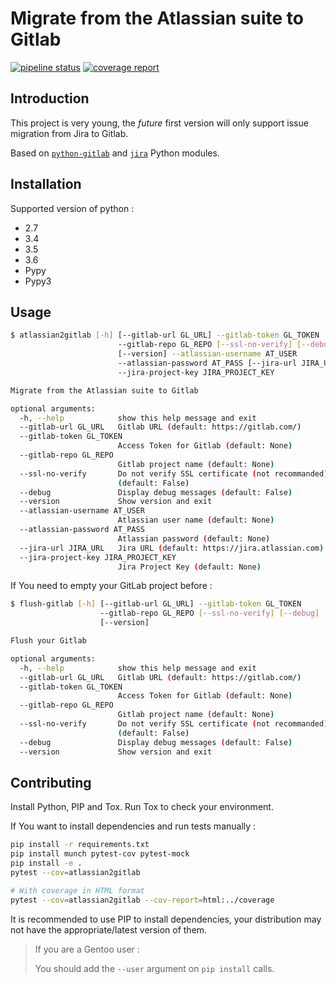 Migrate from the Atlassian suite to Gitlab
==========================================

[![pipeline status](https://gitlab.com/gwerlas/atlassian2gitlab/badges/master/pipeline.svg)](https://gitlab.com/gwerlas/atlassian2gitlab/commits/master)
[![coverage report](https://gitlab.com/gwerlas/atlassian2gitlab/badges/master/coverage.svg)](https://gitlab.com/gwerlas/atlassian2gitlab/commits/master)

Introduction
------------

This project is very young, the *future* first version will only support issue migration from Jira to Gitlab.

Based on [`python-gitlab`](https://pypi.python.org/pypi/python-gitlab) and [`jira`](https://pypi.python.org/pypi/jira) Python modules.

Installation
------------

Supported version of python :

* 2.7
* 3.4
* 3.5
* 3.6
* Pypy
* Pypy3

Usage
-----

```bash
$ atlassian2gitlab [-h] [--gitlab-url GL_URL] --gitlab-token GL_TOKEN
                        --gitlab-repo GL_REPO [--ssl-no-verify] [--debug]
                        [--version] --atlassian-username AT_USER
                        --atlassian-password AT_PASS [--jira-url JIRA_URL]
                        --jira-project-key JIRA_PROJECT_KEY

Migrate from the Atlassian suite to Gitlab

optional arguments:
  -h, --help            show this help message and exit
  --gitlab-url GL_URL   Gitlab URL (default: https://gitlab.com/)
  --gitlab-token GL_TOKEN
                        Access Token for Gitlab (default: None)
  --gitlab-repo GL_REPO
                        Gitlab project name (default: None)
  --ssl-no-verify       Do not verify SSL certificate (not recommanded)
                        (default: False)
  --debug               Display debug messages (default: False)
  --version             Show version and exit
  --atlassian-username AT_USER
                        Atlassian user name (default: None)
  --atlassian-password AT_PASS
                        Atlassian password (default: None)
  --jira-url JIRA_URL   Jira URL (default: https://jira.atlassian.com)
  --jira-project-key JIRA_PROJECT_KEY
                        Jira Project Key (default: None)
```

If You need to empty your GitLab project before :

```bash
$ flush-gitlab [-h] [--gitlab-url GL_URL] --gitlab-token GL_TOKEN
                    --gitlab-repo GL_REPO [--ssl-no-verify] [--debug]
                    [--version]

Flush your Gitlab

optional arguments:
  -h, --help            show this help message and exit
  --gitlab-url GL_URL   Gitlab URL (default: https://gitlab.com/)
  --gitlab-token GL_TOKEN
                        Access Token for Gitlab (default: None)
  --gitlab-repo GL_REPO
                        Gitlab project name (default: None)
  --ssl-no-verify       Do not verify SSL certificate (not recommanded)
                        (default: False)
  --debug               Display debug messages (default: False)
  --version             Show version and exit
```

## Contributing

Install Python, PIP and Tox. Run Tox to check your environment.

If You want to install dependencies and run tests manually :

```bash
pip install -r requirements.txt
pip install munch pytest-cov pytest-mock
pip install -e .
pytest --cov=atlassian2gitlab

# With coverage in HTML format
pytest --cov=atlassian2gitlab --cov-report=html:../coverage
```

It is recommended to use PIP to install dependencies, your distribution may not have the appropriate/latest version of them.

> If you are a Gentoo user :
>
> You should add the `--user` argument on `pip install` calls.